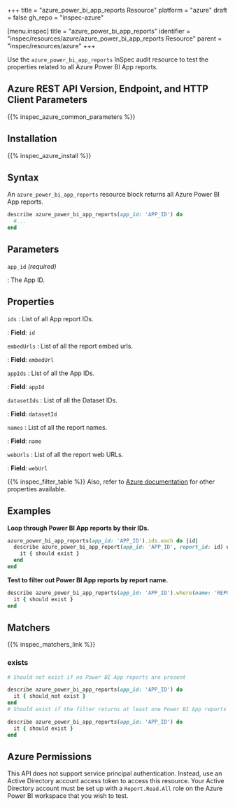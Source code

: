 +++
title = "azure_power_bi_app_reports Resource"
platform = "azure"
draft = false
gh_repo = "inspec-azure"

[menu.inspec]
title = "azure_power_bi_app_reports"
identifier = "inspec/resources/azure/azure_power_bi_app_reports Resource"
parent = "inspec/resources/azure"
+++

Use the `azure_power_bi_app_reports` InSpec audit resource to test the properties related to all Azure Power BI App reports.

## Azure REST API Version, Endpoint, and HTTP Client Parameters

{{% inspec_azure_common_parameters %}}

## Installation

{{% inspec_azure_install %}}

## Syntax

An `azure_power_bi_app_reports` resource block returns all Azure Power BI App reports.

```ruby
describe azure_power_bi_app_reports(app_id: 'APP_ID') do
  #...
end
```

## Parameters

`app_id` _(required)_

: The App ID.

## Properties

`ids`
: List of all App report IDs.

: **Field**: `id`

`embedUrls`
: List of all the report embed urls.

: **Field**: `embedUrl`

`appIds`
: List of all the App IDs.

: **Field**: `appId`

`datasetIds`
: List of all the Dataset IDs.

: **Field**: `datasetId`

`names`
: List of all the report names.

: **Field**: `name`

`webUrls`
: List of all the report web URLs.

: **Field**: `webUrl`

{{% inspec_filter_table %}}
Also, refer to [Azure documentation](https://docs.microsoft.com/en-us/rest/api/power-bi/apps/get-reports) for other properties available.

## Examples

**Loop through Power BI App reports by their IDs.**

```ruby
azure_power_bi_app_reports(app_id: 'APP_ID').ids.each do |id|
  describe azure_power_bi_app_report(app_id: 'APP_ID', report_id: id) do
    it { should exist }
  end
end
```

**Test to filter out Power BI App reports by report name.**

```ruby
describe azure_power_bi_app_reports(app_id: 'APP_ID').where(name: 'REPORT_NAME') do
  it { should exist }
end
```

## Matchers

{{% inspec_matchers_link %}}

### exists

```ruby
# Should not exist if no Power BI App reports are present

describe azure_power_bi_app_reports(app_id: 'APP_ID') do
  it { should_not exist }
end
# Should exist if the filter returns at least one Power BI App reports

describe azure_power_bi_app_reports(app_id: 'APP_ID') do
  it { should exist }
end
```

## Azure Permissions

This API does not support service principal authentication. Instead, use an Active Directory account access token to access this resource.
Your Active Directory account must be set up with a `Report.Read.All` role on the Azure Power BI workspace that you wish to test.
